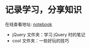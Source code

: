 # 记录学习，分享知识

在线查看地址: [notebook](http://dongqunren.gitee.io/notebook/)

- jQuery 文件夹：学习 jQuery 时的笔记
- cool 文件夹：一些好玩的技巧

